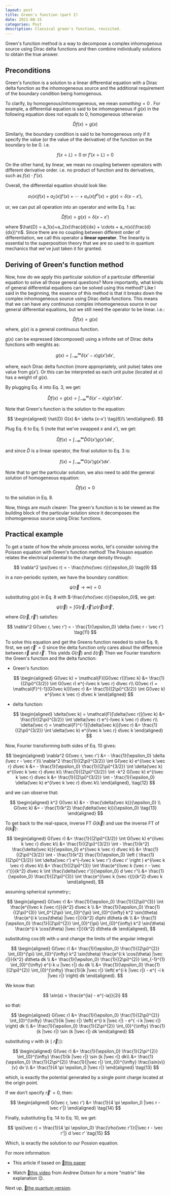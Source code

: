 ```yaml
---
layout: post
title: Green's function (part I)
date: 2021-08-15
categories: Post
description: Classical green's function, revisited.
---
```


Green's function method is a way to decompose a complex inhomogenous source using Dirac delta functions and then combine individually solutions to obtain the true answer.

## Preconditions

Green's function is a solution to a <span class="yellow">linear</span> differential equation with a <span class="yellow">Dirac delta function as the inhomogeneous source</span> and the additional requirement of the <span class="yellow">boundary condition being homogenous</span>.

To clarify, by <span class="yellow">homogenous/inhomogeneous</span>, we mean $\textit{something}=0$ . For example, a differential equation is said to be inhomogeneous if $g(x)$ in the following equation does not equals to $0$, homogeneous otherwise:

$$
\hat{D} f(x) = g(x)
$$

Similarly, the boundary condition is said to be homogeneous only if it specify the value (or the value of the derivative) of the function on the boundary to be $0$. i.e.

$$
f(x=L) = 0 \text{ or } f'(x=L) = 0
$$

On the other hand, by <span class="yellow">linear</span>, we mean no coupling between operators with different derivative order. i.e. no product of function and its derivatives, such as $f(x) \cdot f'(x)$.

Overall, the differential equation should look like:

$$
a_1(x)f(x) + a_2(x)f'(x) + \cdots + a_n(x)f^{n}(x) = g(x) = \delta (x-x'),
\tag{1}
$$

or, we can put all operation into an operator and write Eq. 1 as:

$$
\hat{D} f(x) = g(x) = \delta(x-x')
\tag{2}
$$

where $\hat{D} = a_1(x)+a_2(x)\frac{d}{dx} + \cdots + a_n(x)(\frac{d}{dx})^n$. Since there are no coupling between different order of differentiation, we call this operator a __linear operator__. The linearity is essential to the superposition theory that we are so used to in quantum mechanics that we've just taken it for granted.

## Deriving of Green's function method

Now, how do we apply this particular solution of a particular differential equation to solve all those general questions?
More importantly, what kinds of <span class="yellow">general</span> differential equations can be solved using this method?
Like I said in the beginning, the essence of this method is that it breaks down the complex inhomogeneous source using Dirac delta functions.
This means that we can have any continuous complex inhomogeneous source in our <span class="yellow">general</span> differential equations, but we still need the operator to be linear.
i.e.:

$$
\hat{D} f(x) = g(x)
\tag{3}
$$

where, $g(x)$ is a general continuous function.

$g(x)$ can be expressed (decomposed) using a infinite set of Dirac delta functions with weights as:

$$
g(x) = \int_{-\infty}^{\infty} \delta (x'-x) g(x') dx'
\tag{4},
$$

where, each Dirac delta function (more appropriately, unit pulse) takes one value from $g(x')$. Or this can be interpreted as each unit pulse (located at $x$) has a weight of $g(x)$.

By plugging Eq. 4 into Eq. 3, we get:

$$
\hat{D} f(x) = g(x) = \int_{-\infty}^{\infty} \delta (x'-x) g(x') dx'.
\tag{5}
$$

Note that Green's function is the solution to the equation:

$$
\begin{aligned}
\hat{D} G(x) &= \delta (x-x') \tag{6}\\
\end{aligned}.
$$

<!-- Here we rewrite $f(x)$ as $G(x)$ to differentiate Green's function to the final solution of our general differential equations. -->
Plug Eq. 6 to Eq. 5 (note that we've swapped $x$ and $x'$), we get:

$$
\hat{D} f(x) = \int_{-\infty}^{\infty} \hat{D} G(x')  g(x') dx',
\tag{7}
$$

and since $\hat{D}$ is a linear operator, the final solution to Eq. 3 is:

$$
f(x) = \int_{-\infty}^{\infty}G(x') g(x') dx'.
\tag{8}
$$

Note that to get the particular solution, we also need to add the general solution of homogeneous equation:

$$
\hat{D} f(x) = 0
$$

to the solution in Eq. 8.

Now, things are much clearer: The green's function is to be viewed as the building block of the particular solution since it decomposes the inhomogeneous source using Dirac functions.

## Practical example

To get a taste of how the whole process works, let's consider solving the Poisson equation with Green's function method!
The Poisson equation relates the electrical potential to the charge density through:

$$
\nabla^2 \psi(\vec r) = - \frac{\rho(\vec r)}{\epsilon_0}
\tag{9}
$$

in a non-periodic system, we have the boundary condition:

$$
\psi(\vec r \rightarrow \infty) = 0
$$

substituting $g(x)$ in Eq. 8 with $-\frac{\rho(\vec r)}{\epsilon_0}$, we get:

$$
\psi(\vec r) = \int G(\vec r, \vec r') \rho(\vec r) d \vec r',
\tag{10}
$$

where $G(\vec r, \vec r')$ satisfies:

$$
\nabla^2 G(\vec r, \vec r') = - \frac{1}{\epsilon_0} \delta (\vec r - \vec r')
\tag{11}
$$

To solve this equation and get the Greens function needed to solve Eq. 9, first, we set $\vec r' = 0$ since the delta function only cares about the difference between $\vec r$ and $\vec r'$. This yields $G(\vec r)$ and $\delta(\vec r)$
Then we Fourier transform the Green's function and the delta function:

- Green's function:

    $$
    \begin{aligned}
    G(\vec k) = \mathcal{F}[G(\vec r)](\vec k) &= \frac{1}{(2\pi)^{3/2}} \int G(\vec r) e^{-i\vec k \vec r} d\vec r\\
    G(\vec r) = \mathcal{F}^{-1}[G(\vec k)](\vec r) &= \frac{1}{(2\pi)^{3/2}} \int G(\vec k) e^{i\vec k \vec r} d\vec k
    \end{aligned}
    $$

- delta function:

    $$
    \begin{aligned}
    \delta(\vec k) = \mathcal{F}[\delta(\vec r)](\vec k) &= \frac{1}{(2\pi)^{3/2}} \int \delta(\vec r) e^{-i\vec k \vec r} d\vec r\\
    \delta(\vec r) = \mathcal{F}^{-1}[\delta(\vec k)](\vec r) &= \frac{1}{(2\pi)^{3/2}} \int \delta(\vec k) e^{i\vec k \vec r} d\vec k
    \end{aligned}
    $$

Now, Fourier transforming both sides of Eq. 10 gives:

$$
\begin{aligned}
\nabla^2 G(\vec r, \vec r') &= - \frac{1}{\epsilon_0} \delta (\vec r - \vec r')\\
\nabla^2 \frac{1}{(2\pi)^{3/2}} \int G(\vec k) e^{i\vec k \vec r} d\vec k &= - \frac{1}{\epsilon_0} \frac{1}{(2\pi)^{3/2}} \int \delta(\vec k) e^{i\vec k \vec r} d\vec k\\
\frac{1}{(2\pi)^{3/2}}  \int -k^2 G(\vec k) e^{i\vec k \vec r} d\vec k &= \frac{1}{(2\pi)^{3/2}} \int - \frac{1}{\epsilon_0}  \delta(\vec k) e^{i\vec k \vec r} d\vec k\\
\end{aligned},
\tag{12}
$$

and we can observe that:

$$
\begin{aligned}
k^2 G(\vec k) &= - \frac{\delta(\vec k)}{\epsilon_0}  \\
G(\vec k) &=  - \frac{1}{k^2} \frac{\delta(\vec k)}{\epsilon_0}
\tag{13}
\end{aligned}
$$

To get back to the real-space, inverse FT $G(\vec k)$ and use the inverse FT of $\delta(\vec k)$:

$$
\begin{aligned}
G(\vec r) &= \frac{1}{(2\pi)^{3/2}} \int G(\vec k) e^{i\vec k \vec r} d\vec k\\
&= \frac{1}{(2\pi)^{3/2}} \int - \frac{1}{k^2} \frac{\delta(\vec k)}{\epsilon_0} e^{i\vec k \vec r} d\vec k\\
&= \frac{1}{(2\pi)^{3/2}} \int - \frac{1}{k^2} \frac{1}{\epsilon_0} \left ( \frac{1}{(2\pi)^{3/2}} \int \delta(\vec r') e^{-i\vec k \vec r'} d\vec r' \right ) e^{i\vec k \vec r} d\vec k\\
&= \frac{1}{(2\pi)^{3}} \int \frac{e^{i\vec k (\vec r - \vec r')}}{k^2} d\vec k \int \frac{\delta(\vec r')}{\epsilon_0} d \vec r'\\
&= \frac{1}{\epsilon_0} \frac{1}{(2\pi)^{3}} \int \frac{e^{i\vec k (\vec r)}}{k^2} d\vec k
\end{aligned},
$$

assuming spherical symmetry:;

$$
\begin{aligned}
G(\vec r) &= \frac{1}{\epsilon_0} \frac{1}{(2\pi)^{3}} \int \frac{e^{i\vec k (\vec r)}}{k^2} d\vec k \\
&= \frac{1}{\epsilon_0} \frac{1}{(2\pi)^{3}} \int_0^{2\pi} \int_{0}^{\pi} \int_{0}^{\infty} k^2 \sin(\theta) \frac{e^{i k \cos(\theta) |\vec r|}}{k^2} d\phi d\theta dk  \\
&= \frac{1}{\epsilon_0} \frac{1}{(2\pi)^{2}} \int_{0}^{\pi} \int_{0}^{\infty} k^2 \sin(\theta) \frac{e^{i k \cos(\theta) |\vec r|}}{k^2} d\theta dk
\end{aligned},
$$

substituting $\cos(\theta)$ with $u$ and change the limits of the angular integral:

$$
\begin{aligned}
G(\vec r) &= \frac{1}{\epsilon_0} \frac{1}{(2\pi)^{2}} \int_{0}^{\pi} \int_{0}^{\infty} k^2 \sin(\theta) \frac{e^{i k \cos(\theta) |\vec r|}}{k^2} d\theta dk  \\
&= \frac{1}{\epsilon_0} \frac{1}{(2\pi)^{2}} \int_{-1}^{1} \int_{0}^{\infty} e^{i k u |\vec r|} du dk  \\
&= \frac{1}{\epsilon_0} \frac{1}{(2\pi)^{2}} \int_{0}^{\infty} \frac{1}{ik |\vec r|} \left( e^{i k |\vec r|} - e^{ -i k |\vec r|} \right) dk
\end{aligned}.
$$

We know that:

$$
\sin(a) = \frac{e^{ia} - e^{-ia}}{2i}
$$

so that:

$$
\begin{aligned}
G(\vec r) &= \frac{1}{\epsilon_0} \frac{1}{(2\pi)^{2}} \int_{0}^{\infty} \frac{1}{ik |\vec r|} \left( e^{i k |\vec r|} - e^{ -i k |\vec r|} \right) dk \\
&= \frac{1}{\epsilon_0} \frac{1}{2\pi^{2}} \int_{0}^{\infty} \frac{1}{k |\vec r|} \sin (k |\vec r|) dk
\end{aligned}
$$

substituting $v$ with $(k \mid \vec r \mid)$:

$$
\begin{aligned}
G(\vec r) &= \frac{1}{\epsilon_0} \frac{1}{2\pi^{2}} \int_{0}^{\infty} \frac{1}{k |\vec r|} \sin (k |\vec r|) dk\\
&= \frac{1}{\epsilon_0} \frac{1}{2\pi^{2}} \frac{1}{|\vec r|} \int_{0}^{\infty} \frac{\sin(v)}{v} dv \\
&= \frac{1}{4 \pi \epsilon_0 |\vec r|}
\end{aligned}
\tag{13}
$$

which, is exactly the potential generated by a single point charge located at the origin point.

If we don't specify $\vec r' = 0$, then:

$$
\begin{aligned}
G(\vec r, \vec r') &= \frac{1}{4 \pi \epsilon_0 |\vec r - \vec r'|}
\end{aligned}
\tag{14}
$$

Finally, substituting Eq. 14 to Eq. 10, we get:

$$
\psi(\vec r) = \frac{1}{4 \pi \epsilon_0} \frac{\rho(\vec r')}{|\vec r - \vec r'|} d \vec r'
\tag{15}
$$

Which, is exactly the solution to our Possion equation.

For more information:

- This article if based on [🔗this paper](https://www.scielo.br/j/rbef/a/yvDhk5GVrC5fTtmT9JQMFWb/?lang=en)

- Watch [🔗this video](https://www.youtube.com/watch?v=Ld1u7bew6wc) from Andrew Dotson for a more "matrix" like explanation 😉.


Next up, [🔗the quantum version](../16/Greens_function_2).
